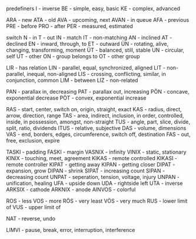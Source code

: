 predefiners 
I - inverse
BE - simple, easy, basic
KE - complex, advanced

ARA - new
ATA - old
AVA - upcoming, next
AVAN - in queue
AFA - previous
PRE - before
PRO - after 
PER - measured, estimated

switch
N - in
T - out
IN - match
IT - non-matching
AN - inclined
AT - declined
EN - inward, through, to
ET - outward
ÜN - rotating, alive, changing, transforming, moment
ÜT - balanced, still, stable
UN - circular, self
UT - other
ON - group belongs to
OT - other group


LIR - has relation
LIN - parallel, equal, synchronized, aligned
LIT - non-parallel, inequal, non-aligned
LIS - crossing, conflicting, similar, in conjunction, common
LIM - between
LIZ - non-related

PAN - parallax in, decreasing 
PAT - parallax out, increasing
PÖN - concave, exponential decrease
PÖT - convex, exponential increase

RAS - start, center, switch on, origin, straight, exact
KAS - radius, direct, arrow, direction, range
TAS - area, indirect, inclusion, in order, controlled, inside, in possession, amongst,  non-straight
TUS - angle, part, slice, divide, split, ratio, dividends
ITUS - relative, subjective
DAS - volume, dimensions
VAS - end, borders, edges, circumference, switch off, destination
FAS - out, free, exclusion, expire


TASKI - padding
FASKI - margin 
VASNIX - infinity
VINIX - static, stationary
KINIX - touching, meet, agreement
KIKAS - remote controlled
KIKASI - remote controller
KIPAT - getting away
KIPAN - getting closer
DIPAT - expansion, grow
DIPAN - shrink
SIPAT - increasing count
SIPAN - decreasing count
UNPAT - seperation, tension, voltage, injury
UNPAN - unification, healing
UFA - upside down 
UDA - rightside left
UTA - inverse
ARKSIX - cathode 
ARKNIX - anode
AINVOS - colorful

ROS - less
VOS - more
RÖS - very least
VÖS - very much
RUS - lower limit of 
VUS - upper limit of

NAT - reverse, undo
 
LIMVI - pause, break, error, interruption, interference